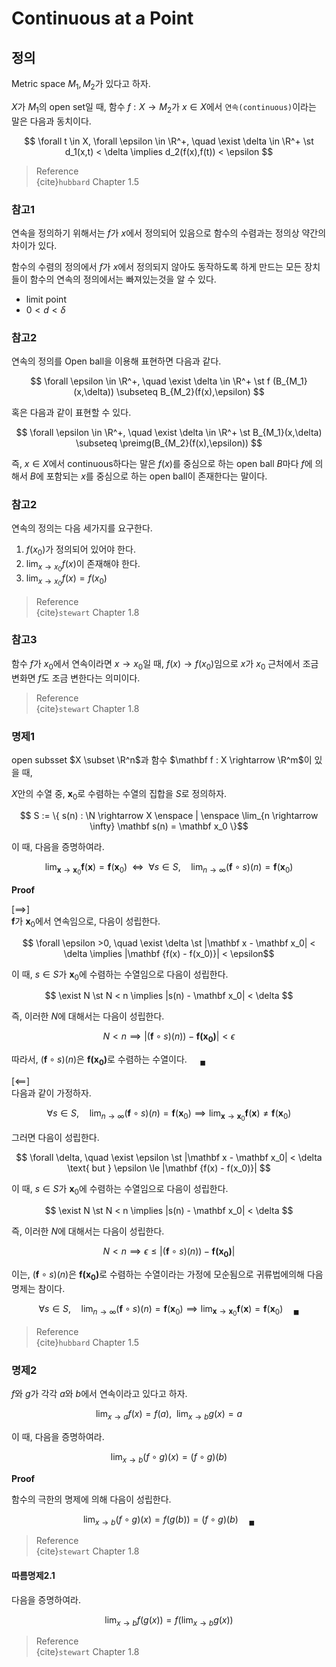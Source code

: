 # Continuous at a Point
## 정의
Metric space $M_1,M_2$가 있다고 하자.

$X$가 $M_1$의 open set일 때, 함수 $f : X \rightarrow M_2$가 $x \in X$에서 `연속(continuous)`이라는 말은 다음과 동치이다.

$$ \forall t \in X, \forall \epsilon \in \R^+, \quad \exist \delta \in \R^+ \st d_1(x,t) < \delta \implies d_2(f(x),f(t)) < \epsilon $$

> Reference  
> {cite}`hubbard` Chapter 1.5

### 참고1
연속을 정의하기 위해서는 $f$가 $x$에서 정의되어 있음으로 함수의 수렴과는 정의상 약간의 차이가 있다.

함수의 수렴의 정의에서 $f$가 $x$에서 정의되지 않아도 동작하도록 하게 만드는 모든 장치들이 함수의 연속의 정의에서는 빠져있는것을 알 수 있다.

* limit point
* $0 < d <\delta$

### 참고2
연속의 정의를 Open ball을 이용해 표현하면 다음과 같다.

$$ \forall \epsilon \in \R^+, \quad \exist \delta \in \R^+ \st f (B_{M_1}(x,\delta)) \subseteq B_{M_2}(f(x),\epsilon) $$

혹은 다음과 같이 표현할 수 있다.

$$ \forall \epsilon \in \R^+, \quad \exist \delta \in \R^+ \st B_{M_1}(x,\delta) \subseteq \preimg(B_{M_2}(f(x),\epsilon)) $$


즉, $x \in X$에서 continuous하다는 말은 $f(x)$를 중심으로 하는 open ball $B$마다 $f$에 의해서 $B$에 포함되는 $x$를 중심으로 하는 open ball이 존재한다는 말이다.



### 참고2
연속의 정의는 다음 세가지를 요구한다.
1. $f(x_0)$가 정의되어 있어야 한다.
2. $\lim_{x \rightarrow x_0} f(x)$이 존재해야 한다.
3. $\lim_{x \rightarrow x_0} f(x) = f(x_0)$

> Reference  
> {cite}`stewart` Chapter 1.8   

### 참고3
함수 $f$가 $x_0$에서 연속이라면 $x \rightarrow x_0$일 때, $f(x) \rightarrow f(x_0)$임으로 $x$가 $x_0$ 근처에서 조금 변화면 $f$도 조금 변한다는 의미이다.

> Reference  
> {cite}`stewart` Chapter 1.8   

### 명제1
open subsset $X \subset \R^n$과 함수 $\mathbf f : X \rightarrow \R^m$이 있을 때,

$X$안의 수열 중, $\mathbf x_0$로 수렴하는 수열의 집합을 $S$로 정의하자.

$$ S := \{ s(n) : \N \rightarrow X \enspace | \enspace  \lim_{n \rightarrow \infty} \mathbf s(n) = \mathbf x_0 \}$$

이 때, 다음을 증명하여라.

$$ \lim_{\mathbf x \rightarrow \mathbf x_0} \mathbf f(\mathbf x) = \mathbf f(\mathbf x_0) \enspace \iff \enspace \forall s \in S, \quad \lim_{n \rightarrow \infty} (\mathbf f \circ s)(n) = \mathbf f(\mathbf x_0) $$

**Proof**

[$\implies$]  
$\mathbf f$가 $\mathbf x_0$에서 연속임으로, 다음이 성립한다.

$$ \forall \epsilon >0, \quad \exist \delta \st |\mathbf x - \mathbf x_0| < \delta \implies |\mathbf {f(x) - f(x_0)}| < \epsilon$$

이 때, $s \in S$가 $\mathbf x_0$에 수렴하는 수열임으로 다음이 성립한다.

$$ \exist N \st N < n \implies |s(n) - \mathbf x_0| < \delta $$

즉, 이러한 $N$에 대해서는 다음이 성립한다.

$$ N < n \implies |(\mathbf f \circ s)(n)) - \mathbf{f(x_0)}| < \epsilon $$

따라서, $(\mathbf f\circ s)(n)$은 $\mathbf{f(x_0)}$로 수렴하는 수열이다. $\quad {_\blacksquare}$

[$\impliedby$]  
다음과 같이 가정하자.

$$\forall s \in S, \quad \lim_{n \rightarrow \infty} (\mathbf f \circ s)(n) = \mathbf f(\mathbf x_0) \implies \lim_{\mathbf x \rightarrow \mathbf x_0} \mathbf f(\mathbf x) \neq \mathbf f(\mathbf x_0)$$

그러면 다음이 성립한다.

$$ \forall \delta, \quad \exist \epsilon \st |\mathbf x - \mathbf x_0| < \delta \text{ but } \epsilon \le |\mathbf {f(x) - f(x_0)}|   $$

이 때, $s \in S$가 $\mathbf x_0$에 수렴하는 수열임으로 다음이 성립한다.

$$ \exist N \st N < n \implies |s(n) - \mathbf x_0| < \delta $$

즉, 이러한 $N$에 대해서는 다음이 성립한다.

$$ N < n \implies \epsilon \le |(\mathbf f \circ s)(n)) - \mathbf{f(x_0)}|  $$

이는, $(\mathbf f\circ s)(n)$은 $\mathbf{f(x_0)}$로 수렴하는 수열이라는 가정에 모순됨으로 귀류법에의해 다음 명제는 참이다.

$$\forall s \in S, \quad \lim_{n \rightarrow \infty} (\mathbf f \circ s)(n) = \mathbf f(\mathbf x_0) \implies \lim_{\mathbf x \rightarrow \mathbf x_0} \mathbf f(\mathbf x) = \mathbf f(\mathbf x_0) \quad {_\blacksquare}$$

> Reference  
> {cite}`hubbard` Chapter 1.5

### 명제2
$f$와 $g$가 각각 $a$와 $b$에서 연속이라고 있다고 하자.

$$\lim_{x \rightarrow a} f(x) = f(a), \enspace \lim_{x \rightarrow b} g(x) = a$$

이 때, 다음을 증명하여라.

$$ \lim_{x \rightarrow b} (f \circ g)(x) = (f \circ g)(b)$$

**Proof**

함수의 극한의 명제에 의해 다음이 성립한다.

$$ \lim_{x \rightarrow b} (f \circ g)(x) = f(g(b)) = (f \circ g)(b)  \quad {_\blacksquare}$$

> Reference  
> {cite}`stewart` Chapter 1.8   

#### 따름명제2.1
다음을 증명하여라.

$$ \lim_{x \rightarrow b} f(g(x)) = f(\lim_{x \rightarrow b} g(x))$$

> Reference  
> {cite}`stewart` Chapter 1.8   